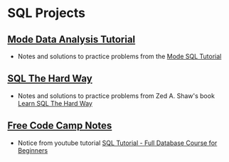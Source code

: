 # SQL Projects

## [Mode Data Analysis Tutorial](https://github.com/maxwellgriffith345/SQL_Projects/tree/main/ModeDataAnalysisTutorial)
- Notes and solutions to practice problems from the [Mode SQL Tutorial](https://mode.com/sql-tutorial/)

## [SQL The Hard Way](https://github.com/maxwellgriffith345/SQL_Projects/tree/main/SQLTheHardWayNotes)
- Notes and solutions to practice problems from Zed A. Shaw's book [Learn SQL The Hard Way](https://learncodethehardway.org/sql/)

## [Free Code Camp Notes](https://github.com/maxwellgriffith345/SQL_Projects/tree/main/freeCodeCampNotes)
- Notice from youtube tutorial [SQL Tutorial - Full Database Course for Beginners](https://www.youtube.com/watch?v=HXV3zeQKqGY&t=11526s)
